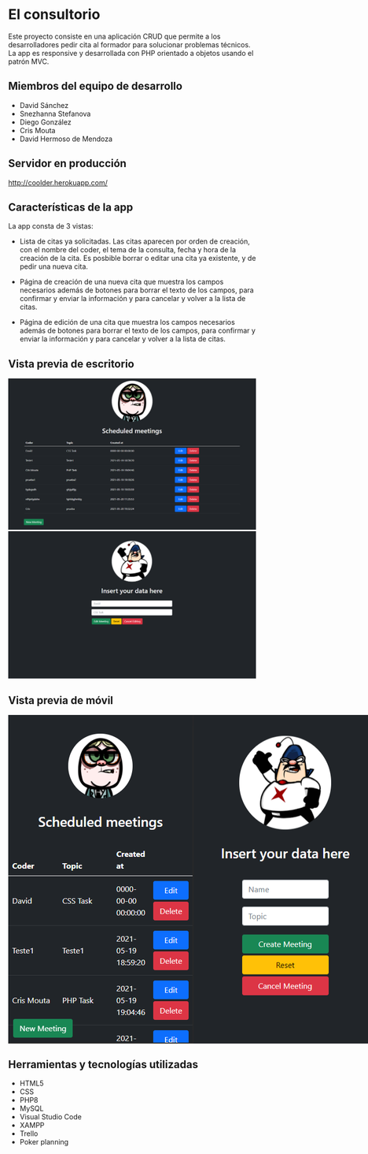 # El consultorio

Este proyecto consiste en una aplicación CRUD que permite a los desarrolladores pedir cita al formador para solucionar problemas técnicos.
La app es responsive y desarrollada con PHP orientado a objetos usando el patrón MVC.

## Miembros del equipo de desarrollo

* David Sánchez
* Snezhanna Stefanova
* Diego González
* Cris Mouta
* David Hermoso de Mendoza

## Servidor en producción

http://coolder.herokuapp.com/

## Características de la app

La app consta de 3 vistas:
* Lista de citas ya solicitadas. Las citas aparecen por orden de creación, con el nombre del coder, el tema de la consulta, fecha y hora de la creación de la cita.
Es posbible borrar o editar una cita ya existente, y de pedir una nueva cita.

* Página de creación de una nueva cita que muestra los campos necesarios además de botones para borrar el texto de los campos, para confirmar y enviar la información y para cancelar y volver a la lista de citas.

* Página de edición de una cita que muestra los campos necesarios además de botones para borrar el texto de los campos, para confirmar y enviar la información y para cancelar y volver a la lista de citas.

## Vista previa de escritorio

<img src="src/Resources/Img/README.md/DesktopView1.png">
<img src="src/Resources/Img/README.md/DesktopView2.png">

## Vista previa de móvil
<div style="display:flex;">
  <img src="src/Resources/Img/README.md/MobileView1.png">
  <img src="src/Resources/Img/README.md/MobileView2.png">
</div>

## Herramientas y tecnologías utilizadas

* HTML5
* CSS
* PHP8
* MySQL
* Visual Studio Code
* XAMPP
* Trello
* Poker planning
